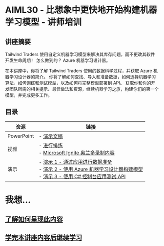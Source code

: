
# <a name="aiml30--start-building-machine-learning-models-faster-than-you-think--train-the-trainer"></a>AIML30 - 比想象中更快地开始构建机器学习模型 - 讲师培训


## <a name="session-abstract"></a>讲座摘要

Tailwind Traders 使用自定义机器学习模型来解决其库存问题，而不更改其软件开发生命周期！ 怎么做到的？ Azure 机器学习设计器。
 
在本讲座中，你将了解 Tailwind Traders 使用的数据科学过程，并获取 Azure 机器学习设计器的简介。 你将了解如何查找、导入和准备数据，如何选择机器学习算法，如何训练和测试模型，以及如何将完整模型部署到 API。 获取你和你的开发团队所需的相关提示、最佳做法和资源，继续机器学习之旅，构建你们的第一个模型，并完成更多工作。

## <a name="table-of-content"></a>目录
 

| 资源          | 链接                            |
|-------------------|----------------------------------|
| PowerPoint        | - [演示文稿](presentations.md) |
| 视频            | - [进行排练](https://www.youtube.com/watch?v=u1ppYaZuNmo&amp=&feature=youtu.be) <br/>- [Microsoft Ignite 奥兰多录制内容](https://myignite.techcommunity.microsoft.com/sessions/82993?source=sessions) |
| 演示             | - [演示 1 - 通过应用进行数据准备](https://github.com/microsoft/ignite-learning-paths-training-aiml/blob/master/aiml30/demoguide.md#demo-1-data-prep-demo-with-app) <br/>- [演示 2 - 使用 Azure 机器学习设计器构建模型](https://github.com/microsoft/ignite-learning-paths-training-aiml/blob/master/aiml30/demoguide.md#demo-2-build-model-with-azure-machine-learning-visual-designer) <br/>- [演示 3 - 使用 C# 控制台应用测试 API](https://github.com/microsoft/ignite-learning-paths-training-aiml/blob/master/aiml30/demoguide.md#demo-3-testing-api-with-c-console-app-dotnet-core) | 



# <a name="i-want-to"></a>我想…
## <a name="learn-to-present-this-contentreadme-presentermd"></a>[了解如何呈现此内容](README-Presenter.md)
## <a name="continue-learning-after-attending-this-sessionreadme-attendeemd"></a>[学完本讲座内容后继续学习](README-Attendee.md)
